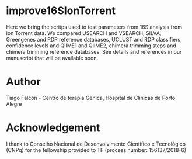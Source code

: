 # improve16SIonTorrent
Here we bring the scritps used to test parameters from 16S analysis from Ion Torrent data.
We compared USEARCH and VSEARCH, SILVA, Greengenes and RDP reference databases, UCLUST and RDP classifiers, confidence levels and QIIME1 and QIIME2, chimera trimming steps and chimera trimming reference databases. See details and references in our manuscript that will be available soon.

# Author
Tiago Falcon - Centro de terapia Gênica, Hospital de Clínicas de Porto Alegre

# Acknowledgement
I thank to Conselho Nacional de Desenvolvimento Científico e Tecnológico (CNPq) for the fellowship provided to TF (process number: 156137/2018-6)
